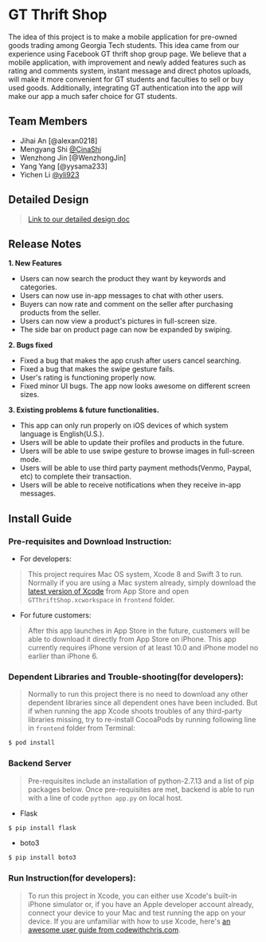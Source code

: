 # GT Thrift Shop

The idea of this project is to make a mobile application for pre-owned goods trading among Georgia Tech students. This idea came from our experience using Facebook GT thrift shop group page. We believe that a mobile application, with improvement and newly added features such as rating and comments system, instant message and direct photos uploads, will make it more convenient for GT students and faculties to sell or buy used goods. Additionally, integrating GT authentication into the app will make our app a much safer choice for GT students.

## Team Members

  * Jihai An [@alexan0218]
  * Mengyang Shi [@CinaShi]
  * Wenzhong Jin [@WenzhongJin]
  * Yang Yang [@yysama233]
  * Yichen Li [@yli923]

## Detailed Design

 >[Link to our detailed design doc](https://docs.google.com/document/d/12jZxifblpwG3lAC5Kqw02ObpOMUnJd0dU-_GKG7gAdg/edit?usp=sharing)
 
 ## Release Notes
  
 __1. New Features__
  * Users can now search the product they want by keywords and categories.
  * Users can now use in-app messages to chat with other users.
  * Buyers can now rate and comment on the seller after purchasing products from the seller.
  * Users can now view a product's pictures in full-screen size.
  * The side bar on product page can now be expanded by swiping.
  
 __2. Bugs fixed__
  * Fixed a bug that makes the app crush after users cancel searching.
  * Fixed a bug that makes the swipe gesture fails.
  * User's rating is functioning properly now.
  * Fixed minor UI bugs. The app now looks awesome on different screen sizes.
  
 __3. Existing problems & future functionalities.__
  * This app can only run properly on iOS devices of which system language is English(U.S.).
  * Users will be able to update their profiles and products in the future.
  * Users will be able to use swipe gesture to browse images in full-screen mode.
  * Users will be able to use third party payment methods(Venmo, Paypal, etc) to complete their transaction.
  * Users will be able to receive notifications when they receive in-app messages.

## Install Guide

### Pre-requisites and Download Instruction:

- For developers:

> This project requires Mac OS system, Xcode 8 and Swift 3 to run. Normally if you are using a Mac system already, simply download the [latest version of Xcode](https://itunes.apple.com/us/app/xcode/id497799835?mt=12) from App Store and open `GTThriftShop.xcworkspace` in `frontend` folder. 

- For future customers:

> After this app launches in App Store in the future, customers will be able to download it directly from App Store on iPhone. This app currently requires iPhone version of at least 10.0 and iPhone model no earlier than iPhone 6. 

### Dependent Libraries and Trouble-shooting(for developers):

> Normally to run this project there is no need to download any other dependent libraries since all dependent ones have been included. But if when running the app Xcode shoots troubles of any third-party libraries missing, try to re-install CocoaPods by running following line in `frontend` folder from Terminal:

```sh
$ pod install
```
### Backend Server
> Pre-requisites include an installation of python-2.7.13 and a list of pip packages below. Once pre-requisites are met, backend is able to run with a line of code `python app.py` on local host.
- Flask
```sh
$ pip install flask
```
- boto3
```sh
$ pip install boto3
```
### Run Instruction(for developers):


> To run this project in Xcode, you can either use Xcode's built-in iPhone simulator or, if you have an Apple developer account already, connect your device to your Mac and test running the app on your device. If you are unfamiliar with how to use Xcode, here's [an awesome user guide from codewithchris.com](http://codewithchris.com/xcode-tutorial/).


[//]: # (These are reference links used in the body of this note and get stripped out when the markdown processor does its job. There is no need to format nicely because it shouldn't be seen.)

[@CinaShi]: <https://github.com/CinaShi>
[@yli923]: <https://github.com/yli923>

